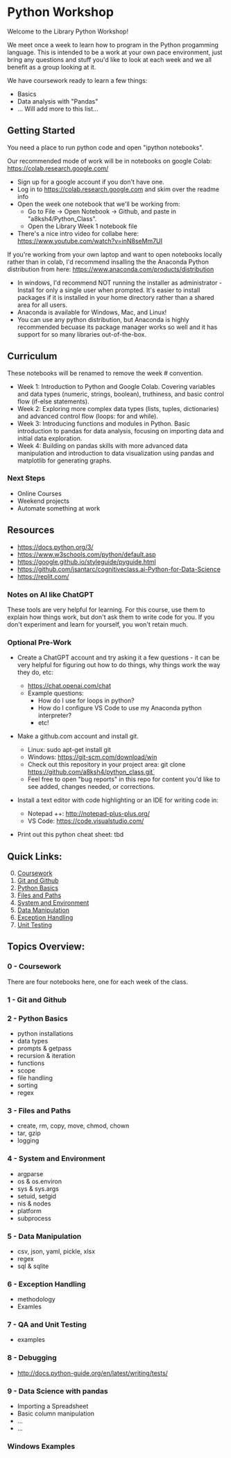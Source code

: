 # Python Workshop

Welcome to the Library Python Workshop!

We meet once a week to learn how to program in the Python progamming language.  This is intended to be a work at your own pace environment, just bring any questions and stuff you'd like to look at each week and we all benefit as a group looking at it. 

We have coursework ready to learn a few things:
* Basics
* Data analysis with "Pandas"
* ... Will add more to this list...

## Getting Started
You need a place to run python code and open "ipython notebooks".

Our recommended mode of work will be in notebooks on google Colab: https://colab.research.google.com/
* Sign up for a google account if you don't have one.
* Log in to https://colab.research.google.com and skim over the readme info
* Open the week one notebook that we'll be working from:
  * Go to File -> Open Notebook -> Github, and paste in "a8ksh4/Python_Class".
  * Open the Library Week 1 notebook file
*   There's a nice intro video for collabe here: https://www.youtube.com/watch?v=inN8seMm7UI
 
If you're working from your own laptop and want to open notebooks locally rather than in colab, I'd recommend insalling the the Anaconda Python distribution from here: https://www.anaconda.com/products/distribution
  * In windows, I'd recommend NOT running the installer as administrator - Install for only a single user when prompted.  It's easier to install packages if it is installed in your home directory rather than a shared area for all users.
  * Anaconda is available for Windows, Mac, and Linux!
  * You can use any python distribution, but Anaconda is highly recommended becuase its package manager works so well and it has support for so many libraries out-of-the-box.

## Curriculum
These notebooks will be renamed to remove the week # convention.  
* Week 1: Introduction to Python and Google Colab. Covering variables and data types (numeric, strings, boolean), truthiness, and basic control flow (if-else statements).
* Week 2: Exploring more complex data types (lists, tuples, dictionaries) and advanced control flow (loops: for and while).
* Week 3: Introducing functions and modules in Python. Basic introduction to pandas for data analysis, focusing on importing data and initial data exploration.
* Week 4: Building on pandas skills with more advanced data manipulation and introduction to data visualization using pandas and matplotlib for generating graphs.

### Next Steps
* Online Courses
* Weekend projects
* Automate something at work

## Resources
* https://docs.python.org/3/
* https://www.w3schools.com/python/default.asp
* https://google.github.io/styleguide/pyguide.html
* https://github.com/jsantarc/cognitiveclass.ai-Python-for-Data-Science
* https://replit.com/

### Notes on AI like ChatGPT
These tools are very helpful for learning.  For this course, use them to explain how things work, but don't ask them to write code for you.  If you don't experiment and learn for yourself, you won't retain much.  


### Optional Pre-Work
* Create a ChatGPT account and try asking it a few questions - it can be very helpful for figuring out how to do things, why things work the way they do, etc:
  * https://chat.openai.com/chat
  * Example questions:
    * How do I use for loops in python?
    * How do I configure VS Code to use my Anaconda python interpreter?
    * etc!  
* Make a github.com account and install git. 
  * Linux:  sudo apt-get install git
  * Windows:  https://git-scm.com/download/win
  * Check out this repository in your project area: git clone https://github.com/a8ksh4/python_class.git`
  * Feel free to open "bug reports" in this repo for content you'd like to see added, changes needed, or corrections.

* Install a text editor with code highlighting or an IDE for writing code in:
    * Notepad ++: http://notepad-plus-plus.org/
    * VS Code: https://code.visualstudio.com/

* Print out this python cheat sheet: tbd

## Quick Links:
0. [Coursework](./0-coursework/README.md)
1. [Git and Github](./1-git_and_github/README.md)
2. [Python Basics](./2-python_basics/README.md)
3. [Files and Paths](./3-files_and_paths/README.md)
4. [System and Environment](./4-system_and_env/README.md)
5. [Data Manipulation](./5-data_manipulation/README.md)
6. [Exception Handling](./6-exception_handling/README.md)
7. [Unit Testing](./7-unit_testing/README.md)

## Topics Overview:
### 0 - Coursework
There are four notebooks here, one for each week of the class.  

### 1 - Git and Github

### 2 - Python Basics
* python installations
* data types
* prompts & getpass
* recursion & iteration
* functions
* scope
* file handling
* sorting
* regex

### 3 - Files and Paths
* create, rm, copy, move, chmod, chown
* tar, gzip
* logging

### 4 - System and Environment
* argparse
* os & os.environ
* sys & sys.args
* setuid, setgid
* nis & nodes
* platform
* subprocess

### 5 - Data Manipulation
* csv, json, yaml, pickle, xlsx
* regex
* sql & sqlite

### 6 - Exception Handling
* methodology
* Examles

### 7 - QA and Unit Testing
* examples

### 8 - Debugging
* http://docs.python-guide.org/en/latest/writing/tests/

### 9 - Data Science with pandas
* Importing a Spreadsheet
* Basic column manipulation
* ...
* ...

### Windows Examples

